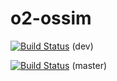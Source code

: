 # o2-ossim

[![Build Status](http://jenkins.radiantbluecloud.com/buildStatus/icon?job=omar-ossim-base-dev)]() (dev)  

[![Build Status](http://jenkins.radiantbluecloud.com/buildStatus/icon?job=omar-ossim-base-master)]() (master)
